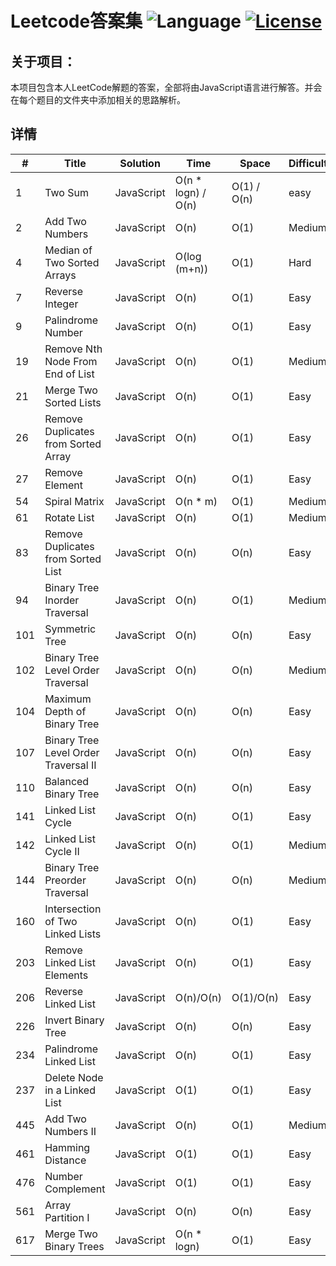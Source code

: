 # Leetcode答案集  ![Language](https://img.shields.io/badge/Language-JavaScript-orange.svg)  [![License](https://img.shields.io/badge/license-MIT-blue.svg)](./LICENSE.md)

## 关于项目：
本项目包含本人LeetCode解题的答案，全部将由JavaScript语言进行解答。并会在每个题目的文件夹中添加相关的思路解析。

## 详情
\# | Title | Solution| Time| Space | Difficulty|
----|------|---------|-----|-------|-----------|
1 | Two Sum| JavaScript| O(n * logn) / O(n) | O(1) / O(n)|easy|
2 | Add Two Numbers| JavaScript| O(n) | O(1)|Medium|
4 | Median of Two Sorted Arrays| JavaScript| O(log (m+n)) | O(1)|Hard|
7 | Reverse Integer| JavaScript| O(n) | O(1)|Easy|
9 | Palindrome Number| JavaScript| O(n) | O(1)|Easy|
19 | Remove Nth Node From End of List| JavaScript| O(n) | O(1)|Medium|
21 | Merge Two Sorted Lists| JavaScript| O(n) | O(1)|Easy|
26 | Remove Duplicates from Sorted Array | JavaScript| O(n) | O(1)|Easy|
27 | Remove Element | JavaScript| O(n) | O(1)|Easy|
54 | Spiral Matrix| JavaScript| O(n * m) | O(1)|Medium|
61 | Rotate List| JavaScript| O(n) | O(1)|Medium|
83 |Remove Duplicates from Sorted List| JavaScript| O(n) | O(n)|Easy|
94 |Binary Tree Inorder Traversal| JavaScript| O(n) | O(1)|Medium|
101 | Symmetric Tree| JavaScript| O(n) | O(n)|Easy|
102 | Binary Tree Level Order Traversal| JavaScript| O(n) | O(n)|Medium|
104 | Maximum Depth of Binary Tree| JavaScript| O(n) | O(n)|Easy|
107 | Binary Tree Level Order Traversal II| JavaScript| O(n) | O(n)|Easy|
110 | Balanced Binary Tree| JavaScript| O(n) | O(n)|Easy|
141 | Linked List Cycle| JavaScript| O(n) | O(1)|Easy|
142 | Linked List Cycle II| JavaScript| O(n) | O(1)|Medium|
144 | Binary Tree Preorder Traversal| JavaScript| O(n) | O(n)|Medium|
160 |Intersection of Two Linked Lists| JavaScript| O(n) | O(1)|Easy|
203 |Remove Linked List Elements| JavaScript| O(n) | O(1)|Easy|
206 |Reverse Linked List| JavaScript| O(n)/O(n) | O(1)/O(n)|Easy|
226 |Invert Binary Tree| JavaScript| O(n) | O(n)|Easy|
234 |Palindrome Linked List| JavaScript| O(n) | O(1)|Easy|
237 | Delete Node in a Linked List| JavaScript| O(1) | O(1)|Easy|
445 |Add Two Numbers II| JavaScript| O(n) | O(1)|Medium|
461|Hamming Distance| JavaScript| O(1) | O(1)|Easy|
476|Number Complement| JavaScript| O(1) | O(1)|Easy|
561|Array Partition I| JavaScript| O(n) | O(n)|Easy|
617|Merge Two Binary Trees| JavaScript| O(n * logn) | O(1)|Easy|